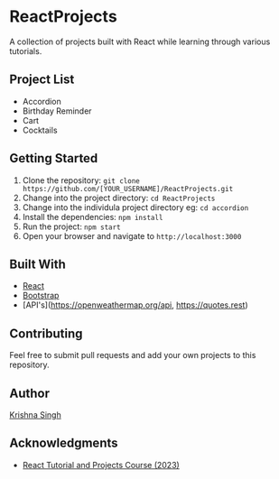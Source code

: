# ReactProjects
A collection of projects built with React while learning through various tutorials.

## Project List
- Accordion
- Birthday Reminder
- Cart
- Cocktails

## Getting Started
1. Clone the repository: `git clone https://github.com/[YOUR_USERNAME]/ReactProjects.git`
2. Change into the project directory: `cd ReactProjects`
2. Change into the individula project directory eg: `cd accordion`
3. Install the dependencies: `npm install`
4. Run the project: `npm start`
5. Open your browser and navigate to `http://localhost:3000`

## Built With
- [React](https://reactjs.org)
- [Bootstrap](https://getbootstrap.com)
- [API's](https://openweathermap.org/api, https://quotes.rest)

## Contributing
Feel free to submit pull requests and add your own projects to this repository.

## Author
[Krishna Singh](https://github.com/kk5190)

## Acknowledgments
- [React Tutorial and Projects Course (2023)](https://www.udemy.com/course/react-tutorial-and-projects-course/)

